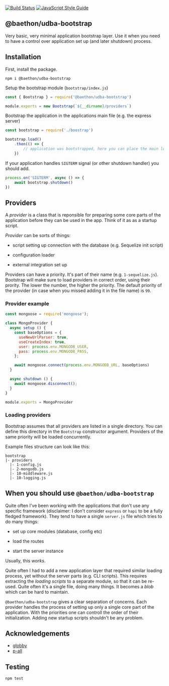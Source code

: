 [![Build Status](https://travis-ci.org/baethon/udbajs.svg?branch=master)](https://travis-ci.org/baethon/udbajs) 
[![JavaScript Style Guide](https://img.shields.io/badge/code_style-standard-brightgreen.svg)](https://standardjs.com)

## @baethon/udba-bootstrap

Very basic, very minimal application bootstrap layer. Use it when you need to have a control over application set up (and later shutdown) process.

## Installation

First, install the package.

```
npm i @baethon/udba-bootstrap
```

Setup the bootstrap module (`bootstrap/index.js`)

```js
const { Bootstrap } = require('@baethon/udba-bootstrap')

module.exports = new Bootstrap(`${__dirname}/providers`)
```

Bootstrap the application in the applications main file (e.g. the express server)

```js
const bootstrap = require('./boostrap')

bootstrap.load()
    .then(() => {
        // application was bootstrapped, here you can place the main logic etc
    })
```

If your application handles `SIGTERM` signal (or other shutdown handler) you should add.

```js
process.on('SIGTERM', async () => {
    await bootstrap.shutdown()
})
```

## Providers

A _provider_ is a class that is reponsible for preparing some core parts of the application before they can be used in the app. Think of it as as a startup script.

_Provider_ can be sorts of things:

- script setting up connection with the database (e.g. Sequelize init script)

- configuration loader

- external integration set up

Providers can have a priority. It's part of their name (e.g. `1-sequelize.js`). Bootstrap will make sure to load providers in correct order, using their prority. The lower the number, the higher the priority. The default priority of the provider (in case when you missed adding it in the file name) is `99`.

### Provider example

```js
const mongoose = require('mongoose');

class MongoProvider {
  async setup () {
    const baseOptions = {
      useNewUrlParser: true,
      useCreateIndex: true,
      user: process.env.MONGODB_USER,
      pass: process.env.MONGODB_PASS,
    };

    await mongoose.connect(process.env.MONGODB_URL, baseOptions)
  }

  async shutdown () {
    await mongoose.disconnect();
  }
}

module.exports = MongoProvider
```

### Loading providers

Bootstrap assumes that all providers are listed in a single directory. You can define this directory in the `Bootstrap` constructor argument. Providers of the same priority will be loaded concurrently.

Example files structure can look like this:

```
bootstrap
|- providers
  |- 1-config.js
  |- 2-mongodb.js
  |- 10-middleware.js
  |- 10-logging.js
```

## When you should use `@baethon/udba-bootstrap`

Quite often I've been working with the applications that don't use any specific framework (disclaimer: I don't consider `express` or `hapi` to be a fully fledged framework). They tend to have a single `server.js` file which tries to do many things:

- set up core modules (database, config etc)

- load the routes

- start the server instance

Usually, this _works_.

Quite often I had to add a new application layer that required similar loading process, yet without the server parts (e.g. CLI scripts). This requires extracting the _loading scripts_ to a separate module, so that it can be re-used. Quite often it's a single file, doing many things. It becomes a _blob_ which can be hard to maintain.

`@baethon/udba-bootstrap` gives a clear separation of concerns. Each provider handles the process of setting up only a single core part of the application. With the priorities one can controll the order of their initialization. Adding new startup scripts shouldn't be any problem.

## Acknowledgements

- [globby](https://github.com/sindresorhus/globby)
- [p-all](https://github.com/sindresorhus/p-all)

## Testing

```
npm test
```
